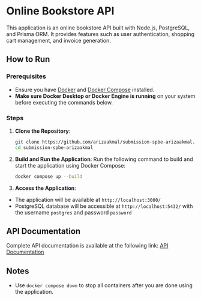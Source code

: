 # Online Bookstore API

This application is an online bookstore API built with Node.js, PostgreSQL, and Prisma ORM. It provides features such as user authentication, shopping cart management, and invoice generation.

## How to Run

### Prerequisites

- Ensure you have [Docker](https://www.docker.com/) and [Docker Compose](https://docs.docker.com/compose/) installed.
- **Make sure Docker Desktop or Docker Engine is running** on your system before executing the commands below.

### Steps

1. **Clone the Repository**:

   ```bash
   git clone https://github.com/arizaakmal/submission-spbe-arizaakmal.git
   cd submission-spbe-arizaakmal
   ```

2. **Build and Run the Application**: Run the following command to build and start the application using Docker Compose:

   ```bash
   docker compose up --build
   ```

3. **Access the Application**:

- The application will be available at `http://localhost:3000/`
- PostgreSQL database will be accessible at `http://localhost:5432/` with the username `postgres` and password `password`

## API Documentation

Complete API documentation is available at the following link: <a href="https://documenter.getpostman.com/view/29771405/2sB2jAb7zF" target="_blank">API Documentation</a>

## Notes

- Use `docker compose down` to stop all containers after you are done using the application.
